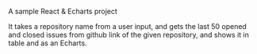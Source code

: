 A sample React & Echarts project

It takes a repository name from a user input, and gets the last 50 opened and closed issues from github link of the given repository, and shows it in table and as an Echarts. 
